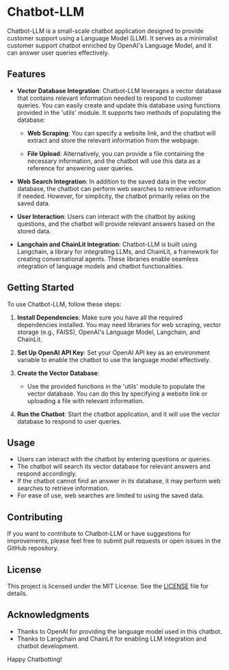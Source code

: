 # Chatbot-LLM

Chatbot-LLM is a small-scale chatbot application designed to provide customer support using a Language Model (LLM). It serves as a minimalist customer support chatbot enriched by OpenAI's Language Model, and it can answer user queries effectively.

## Features

- **Vector Database Integration**: Chatbot-LLM leverages a vector database that contains relevant information needed to respond to customer queries. You can easily create and update this database using functions provided in the 'utils' module. It supports two methods of populating the database:

  - **Web Scraping**: You can specify a website link, and the chatbot will extract and store the relevant information from the webpage.

  - **File Upload**: Alternatively, you can provide a file containing the necessary information, and the chatbot will use this data as a reference for answering user queries.

- **Web Search Integration**: In addition to the saved data in the vector database, the chatbot can perform web searches to retrieve information if needed. However, for simplicity, the chatbot primarily relies on the saved data.

- **User Interaction**: Users can interact with the chatbot by asking questions, and the chatbot will provide relevant answers based on the stored data.

- **Langchain and ChainLit Integration**: Chatbot-LLM is built using Langchain, a library for integrating LLMs, and ChainLit, a framework for creating conversational agents. These libraries enable seamless integration of language models and chatbot functionalities.

## Getting Started

To use Chatbot-LLM, follow these steps:

1. **Install Dependencies**: Make sure you have all the required dependencies installed. You may need libraries for web scraping, vector storage (e.g., FAISS), OpenAI's Language Model, Langchain, and ChainLit.

2. **Set Up OpenAI API Key**: Set your OpenAI API key as an environment variable to enable the chatbot to use the language model effectively.

3. **Create the Vector Database**:

   - Use the provided functions in the 'utils' module to populate the vector database. You can do this by specifying a website link or uploading a file with relevant information.

4. **Run the Chatbot**: Start the chatbot application, and it will use the vector database to respond to user queries.

## Usage

- Users can interact with the chatbot by entering questions or queries.
- The chatbot will search its vector database for relevant answers and respond accordingly.
- If the chatbot cannot find an answer in its database, it may perform web searches to retrieve information.
- For ease of use, web searches are limited to using the saved data.

## Contributing

If you want to contribute to Chatbot-LLM or have suggestions for improvements, please feel free to submit pull requests or open issues in the GitHub repository.

## License

This project is licensed under the MIT License. See the [LICENSE](LICENSE) file for details.

## Acknowledgments

- Thanks to OpenAI for providing the language model used in this chatbot.
- Thanks to Langchain and ChainLit for enabling LLM integration and chatbot development.

Happy Chatbotting!

